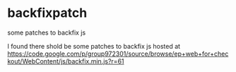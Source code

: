 # backfixpatch
some patches to backfix js


I found there shold be some patches to backfix js hosted at 
https://code.google.com/p/group972301/source/browse/ep+web+for+checkout/WebContent/js/backfix.min.js?r=61

